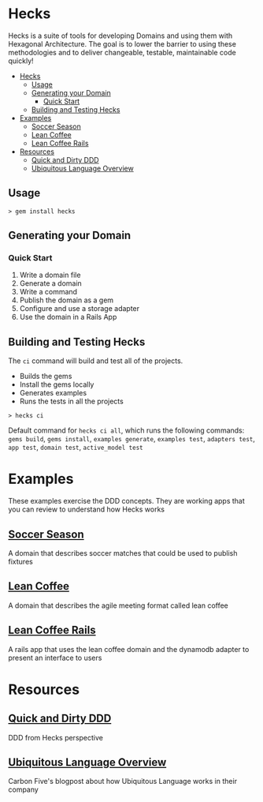 # Hecks

Hecks is a suite of tools for developing Domains and using them with Hexagonal Architecture. The goal is to lower the barrier to using these methodologies and to deliver changeable, testable, maintainable code quickly!

<!-- TOC -->

- [Hecks](#hecks)
  - [Usage](#usage)
  - [Generating your Domain](#generating-your-domain)
    - [Quick Start](#quick-start)
  - [Building and Testing Hecks](#building-and-testing-hecks)
- [Examples](#examples)
  - [Soccer Season](#soccer-season)
  - [Lean Coffee](#lean-coffee)
  - [Lean Coffee Rails](#lean-coffee-rails)
- [Resources](#resources)
  - [Quick and Dirty DDD](#quick-and-dirty-ddd)
  - [Ubiquitous Language Overview](#ubiquitous-language-overview)

<!-- /TOC -->

## Usage
`> gem install hecks`

## Generating your Domain
### Quick Start
1. Write a domain file
1. Generate a domain
1. Write a command
1. Publish the domain as a gem
1. Configure and use a storage adapter
1. Use the domain in a Rails App

## Building and Testing Hecks

The `ci` command will build and test all of the projects.  
  * Builds the gems
  * Install the gems locally
  * Generates examples
  * Runs the tests in all the projects

`> hecks ci`

Default command for `hecks ci all`, which runs the following commands:   `gems build`, `gems install`, `examples generate`, `examples test`, `adapters test`, `app test`, `domain test`, `active_model test`


# Examples
These examples exercise the DDD concepts.  They are working apps that you can review to understand how Hecks works
## [Soccer Season](https://github.com/thehecksteam/hecks-examples-soccer_season)
A domain that describes soccer matches that could be used to publish fixtures
## [Lean Coffee](https://github.com/thehecksteam/hecks-examples-lean_coffee)
A domain that describes the agile meeting format called lean coffee
## [Lean Coffee Rails](https://github.com/thehecksteam/hecks-examples-lean_coffee_rails)
A rails app that uses the lean coffee domain and the dynamodb adapter to present an interface to users

# Resources
## [Quick and Dirty DDD](/DDD_QUICK_AND_DIRTY.md)
DDD from Hecks perspective
## [Ubiquitous Language Overview](https://blog.carbonfive.com/2016/10/04/ubiquitous-language-the-joy-of-naming/)
Carbon Five's blogpost about how Ubiquitous Language works in their company
